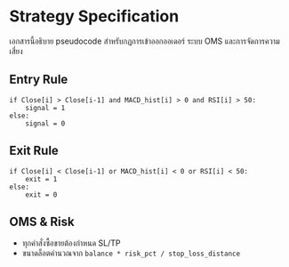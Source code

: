 # Strategy Specification

เอกสารนี้อธิบาย pseudocode สำหรับกฎการเข้าออกออเดอร์ ระบบ OMS และการจัดการความเสี่ยง

## Entry Rule
```text
if Close[i] > Close[i-1] and MACD_hist[i] > 0 and RSI[i] > 50:
    signal = 1
else:
    signal = 0
```

## Exit Rule
```text
if Close[i] < Close[i-1] or MACD_hist[i] < 0 or RSI[i] < 50:
    exit = 1
else:
    exit = 0
```

## OMS & Risk
- ทุกคำสั่งซื้อขายต้องกำหนด SL/TP
- ขนาดล็อตคำนวณจาก `balance * risk_pct / stop_loss_distance`
